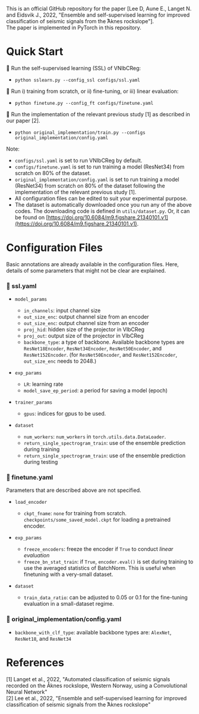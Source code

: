 This is an official GitHub repository for the paper [Lee D, Aune E., Langet N. and Eidsvik J., 2022, "Ensemble and self-supervised learning for improved classification of seismic signals from the  ̊Aknes rockslope"]. <br>
The paper is implemented in PyTorch in this repository.

# Quick Start

:rocket: Run the self-supervised learning (SSL) of VNIbCReg: <br>
* `python sslearn.py --config_ssl configs/ssl.yaml`

:rocket: Run i) training from scratch, or ii) fine-tuning, or iii) linear evaluation: <br>
* `python finetune.py --config_ft configs/finetune.yaml`

:rocket: Run the implementation of the relevant previous study [1] as described in our paper [2].  <br>
* `python original_implementation/train.py --configs original_implementation/config.yaml` <br>

Note:
* `configs/ssl.yaml` is set to run VNIbCReg by default.
* `configs/finetune.yaml` is set to run training a model (ResNet34) from scratch on 80% of the dataset.
* `original_implementation/config.yaml` is set to run training a model (ResNet34) from scratch on 80% of the dataset following the implementation of the relevant previous study [1].
* All configuration files can be edited to suit your experimental purpose.
* The dataset is automatically downloaded once you run any of the above codes. The downloading code is defined in `utils/dataset.py`. Or, it can be found on [https://doi.org/10.6084/m9.figshare.21340101.v1](https://doi.org/10.6084/m9.figshare.21340101.v1).


# Configuration Files
Basic annotations are already available in the configuration files. Here, details of some parameters that might not be clear are explained. 

### :wrench: ssl.yaml
- `model_params`
  - `in_channels`: input channel size
  - `out_size_enc`: output channel size from an encoder
  - `out_size_enc`: output channel size from an encoder
  - `proj_hid`: hidden size of the projector in VIbCReg
  - `proj_out`: output size of the projector in VIbCReg
  - `backbone_type`: a type of backbone. Available backbone types are `ResNet18Encoder`, `ResNet34Encoder`, `ResNet50Encoder`, and `ResNet152Encoder`. (for `ResNet50Encoder`, and `ResNet152Encoder`, `out_size_enc` needs to 2048.)

- `exp_params`
  - `LR`: learning rate
  - `model_save_ep_period`: a period for saving a model (epoch)

- `trainer_params`
  - `gpus`: indices for gpus to be used. 

- `dataset`
  - `num_workers`: `num_workers` in `torch.utils.data.DataLoader`.
  - `return_single_spectrogram_train`: use of the ensemble prediction during training
  - `return_single_spectrogram_train`: use of the ensemble prediction during testing


### :wrench: finetune.yaml

Parameters that are described above are not specified.

- `load_encoder`
  - `ckpt_fname`: `none` for training from scratch. `checkpoints/some_saved_model.ckpt` for loading a pretrained encoder.

- `exp_params`
  - `freeze_encoders`: freeze the encoder if `True` to conduct _linear evaluation_ 
  - `freeze_bn_stat_train`: if `True`, `encoder.eval()` is set during training to use the averaged statistics of BatchNorm. This is useful when finetuning with a very-small dataset. 

- `dataset`
  - `train_data_ratio`: can be adjusted to 0.05 or 0.1 for the fine-tuning evaluation in a small-dataset regime.
  

### :wrench: original_implementation/config.yaml

- `backbone_with_clf_type`: available backbone types are: `AlexNet`, `ResNet18`, and `ResNet34`


# References
[1] Langet et al., 2022, "Automated classification of seismic signals recorded on the Åknes rockslope, Western Norway, using a Convolutional Neural Network" <br> 
[2] Lee et al., 2022, "Ensemble and self-supervised learning for improved classification of seismic signals from the  ̊Aknes rockslope"  <br>
